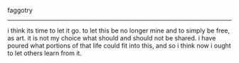 faggotry
___
i think its time to let it go. to let this be no longer mine and to simply be free, as art. it is not my choice what should and should not be shared.
i have poured what portions of that life could fit into this, and so i think now i ought to let others learn from it.
